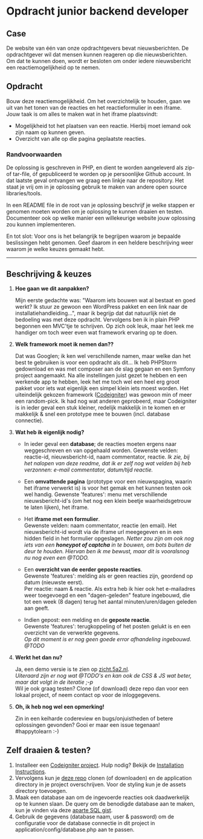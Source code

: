 # Opdracht junior backend developer

## Case
De website van één van onze opdrachtgevers bevat nieuwsberichten. De opdrachtgever wil dat mensen kunnen reageren op die nieuwsberichten. Om dat te kunnen doen, wordt er besloten om onder iedere nieuwsbericht een reactiemogelijkheid op te nemen.

## Opdracht
Bouw deze reactiemogelijkheid. Om het overzichtelijk te houden, gaan we uit van het tonen van de reacties en het reactieformulier in een iframe. Jouw taak is om alles te maken wat in het iframe plaatsvindt:
- Mogelijkheid tot het plaatsen van een reactie. Hierbij moet iemand ook zijn naam op kunnen geven.
- Overzicht van alle op die pagina geplaatste reacties.

### Randvoorwaarden
De oplossing is geschreven in PHP, en dient te worden aangeleverd als zip- of tar-file, óf gepubliceerd te worden op je persoonlijke Github account. In dat laatste geval ontvangen we graag een linkje naar de repository. Het staat je vrij om in je oplossing gebruik te maken van andere open source libraries/tools.

In een README file in de root van je oplossing beschrijf je welke stappen er genomen moeten worden om je oplossing te kunnen draaien en testen.
Documenteer ook op welke manier een willekeurige website jouw oplossing zou kunnen implementeren.

En tot slot: Voor ons is het belangrijk te begrijpen waarom je bepaalde beslissingen hebt genomen. Geef daarom in een heldere beschrijving weer waarom je welke keuzes gemaakt hebt.

---
## Beschrijving & keuzes

1. **Hoe gaan we dit aanpakken?**

   Mijn eerste gedachte was: "Waarom iets bouwen wat al bestaat en goed werkt? Ik stuur ze gewoon een WordPress pakket en een link naar de installatiehandleiding...", maar ik begrijp dat dat natuurlijk niet de bedoeling was met deze opdracht.
   Vervolgens ben ik in plain PHP begonnen een MVC'tje te schrijven. Op zich ook leuk, maar het leek me handiger om toch weer even wat framework ervaring op te doen.

2. **Welk framework moet ik nemen dan??**

   Dat was Googlen; ik ken wel verschillende namen, maar welke dan het best te gebruiken is voor een opdracht als dit... Ik heb PHPStorm gedownload en was met composer aan de slag gegaan en een Symfony project aangemaakt. Na alle instellingen juist gezet te hebben en een werkende app te hebben, leek het me toch wel een heel erg groot pakket voor iets wat eigenlijk een simpel klein iets moest worden.
   Het uiteindelijk gekozen framework ([Codeigniter](https://codeigniter.com)) was gewoon min of meer een random-pick. Ik had nog wat anderen geprobeerd, maar Codeigniter is in ieder geval een stuk kleiner, redelijk makkelijk in te komen en er makkelijk & snel een prototype mee te bouwen (incl. database connectie).

3. **Wat heb ik eigenlijk nodig?**

   - In ieder geval een **database**; de reacties moeten ergens naar weggeschreven en van opgehaald worden.
      Gewenste velden: reactie-id, nieuwsbericht-id, naam commentator, reactie.
      *Ik zie, bij het nalopen van deze readme, dat ik er zelf nog wat velden bij heb verzonnen: e-mail commentator, datum/tijd reactie.*

   - Een **omvattende pagina** (prototype voor een nieuwspagina, waarin het iframe verwerkt is) is voor het gemak en het kunnen testen ook wel handig.
      Gewenste 'features': menu met verschillende nieuwsbericht-id's (om het nog een klein beetje waarheidsgetrouw te laten lijken), het iframe.

   - Het **iframe met een formulier**.  
      Gewenste velden: naam commentator, reactie (en email). Het nieuwsbericht-id wordt via de iframe url meegegeven en in een hidden field in het formulier opgeslagen.
      *Netter zou zijn om ook nog iets van een **honeypot of captcha** in te bouwen, om bots buiten de deur te houden. Hiervan ben ik me bewust, maar dit is vooralsnog nu nog even een @TODO.*

   - Een **overzicht van de eerder geposte reacties**.  
      Gewenste 'features': melding als er geen reacties zijn, geordend op datum (nieuwste eerst).  
      Per reactie: naam & reactie. Als extra heb ik hier ook het e-mailadres weer toegevoegd en een "dagen-geleden" feature ingebouwd, die tot een week (8 dagen) terug het aantal minuten/uren/dagen geleden aan geeft.

   - Indien gepost: een melding en de **geposte reactie**.  
      Gewenste 'features': terugkoppeling of het posten gelukt is en een overzicht van de verwerkte gegevens.  
      *Op dit moment is er nog geen goede error afhandeling ingebouwd. @TODO*

4. **Werkt het dan nu?**

   Ja, een demo versie is te zien op [zicht.5a2.nl](http://zicht.5a2.nl/).  
   *Uiteraard zijn er nog wat @TODO's en kan ook de CSS & JS wat beter, maar dat volgt in de iteratie ;-p*  
   Wil je ook graag testen? Clone (of download) deze repo dan voor een lokaal project, of neem contact op voor de inloggegevens.

5. **Oh, ik heb nog wel een opmerking!**

   Zin in een keiharde codereview en bugs/onjuistheden of betere oplossingen gevonden? Gooi er maar een issue tegenaan!  
   \#happytolearn :-)

## Zelf draaien & testen?
1. Installeer een [Codeigniter project](https://github.com/bcit-ci/CodeIgniter). Hulp nodig? Bekijk de [Installation Instructions](https://codeigniter.com/user_guide/installation/index.html).
2. Vervolgens kun je [deze repo](https://github.com/5A5K1A/zichtnieuws) clonen (of downloaden) en de application directory in je project overschrijven. Voor de styling kun je de assets directory toevoegen.
3. Maak een database aan om de ingevoerde reacties ook daadwerkelijk op te kunnen slaan. De query om de benodigde database aan te maken, kun je vinden via deze [aparte SQL gist](https://gist.github.com/5A5K1A/eb0d42413e3c8b2c0bcc9cb00609d59e).
4. Gebruik de gegevens (database naam, user & password) om de configuratie voor de database connectie in dit project in application/config/database.php aan te passen.
